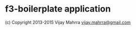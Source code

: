 f3-boilerplate application
==========================

(c) Copyright 2013-2015 Vijay Mahrra <vijay.mahrra@gmail.com>

